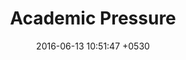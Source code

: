 ---
layout: post
title:  "Academic Pressure"
date:   2016-06-13 10:51:47 +0530
categories: jekyll update
img: image-3.png
category: "Homepage"
---